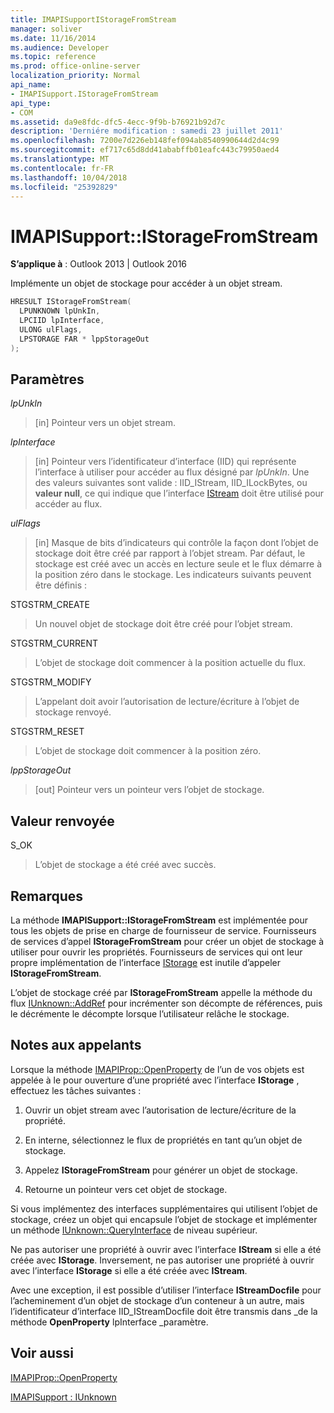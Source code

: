 ```yaml
---
title: IMAPISupportIStorageFromStream
manager: soliver
ms.date: 11/16/2014
ms.audience: Developer
ms.topic: reference
ms.prod: office-online-server
localization_priority: Normal
api_name:
- IMAPISupport.IStorageFromStream
api_type:
- COM
ms.assetid: da9e8fdc-dfc5-4ecc-9f9b-b76921b92d7c
description: 'Derniére modification : samedi 23 juillet 2011'
ms.openlocfilehash: 7200e7d226eb148fef094ab8540990644d2d4c99
ms.sourcegitcommit: ef717c65d8dd41ababffb01eafc443c79950aed4
ms.translationtype: MT
ms.contentlocale: fr-FR
ms.lasthandoff: 10/04/2018
ms.locfileid: "25392829"
---
```

# <a name="imapisupportistoragefromstream"></a>IMAPISupport::IStorageFromStream

  
  
**S’applique à** : Outlook 2013 | Outlook 2016 
  
Implémente un objet de stockage pour accéder à un objet stream.
  
```cpp
HRESULT IStorageFromStream(
  LPUNKNOWN lpUnkIn,
  LPCIID lpInterface,
  ULONG ulFlags,
  LPSTORAGE FAR * lppStorageOut
);
```

## <a name="parameters"></a>Paramètres

 _lpUnkIn_
  
> [in] Pointeur vers un objet stream.
    
 _lpInterface_
  
> [in] Pointeur vers l’identificateur d’interface (IID) qui représente l’interface à utiliser pour accéder au flux désigné par _lpUnkIn_. Une des valeurs suivantes sont valide : IID_IStream, IID_ILockBytes, ou **valeur null**, ce qui indique que l’interface [IStream](https://msdn.microsoft.com/library/aa380034%28VS.85%29.aspx) doit être utilisé pour accéder au flux. 
    
 _ulFlags_
  
> [in] Masque de bits d’indicateurs qui contrôle la façon dont l’objet de stockage doit être créé par rapport à l’objet stream. Par défaut, le stockage est créé avec un accès en lecture seule et le flux démarre à la position zéro dans le stockage. Les indicateurs suivants peuvent être définis :
    
STGSTRM_CREATE 
  
> Un nouvel objet de stockage doit être créé pour l’objet stream.
    
STGSTRM_CURRENT 
  
> L’objet de stockage doit commencer à la position actuelle du flux.
    
STGSTRM_MODIFY 
  
> L’appelant doit avoir l’autorisation de lecture/écriture à l’objet de stockage renvoyé.
    
STGSTRM_RESET 
  
> L’objet de stockage doit commencer à la position zéro.
    
 _lppStorageOut_
  
> [out] Pointeur vers un pointeur vers l’objet de stockage.
    
## <a name="return-value"></a>Valeur renvoyée

S_OK 
  
> L’objet de stockage a été créé avec succès.
    
## <a name="remarks"></a>Remarques

La méthode **IMAPISupport::IStorageFromStream** est implémentée pour tous les objets de prise en charge de fournisseur de service. Fournisseurs de services d’appel **IStorageFromStream** pour créer un objet de stockage à utiliser pour ouvrir les propriétés. Fournisseurs de services qui ont leur propre implémentation de l’interface [IStorage](https://msdn.microsoft.com/library/aa380015%28VS.85%29.aspx) est inutile d’appeler **IStorageFromStream**. 
  
L’objet de stockage créé par **IStorageFromStream** appelle la méthode du flux [IUnknown::AddRef](https://msdn.microsoft.com/library/ms691379%28v=VS.85%29.aspx) pour incrémenter son décompte de références, puis le décrémente le décompte lorsque l’utilisateur relâche le stockage. 
  
## <a name="notes-to-callers"></a>Notes aux appelants

Lorsque la méthode [IMAPIProp::OpenProperty](imapiprop-openproperty.md) de l’un de vos objets est appelée à le pour ouverture d’une propriété avec l’interface **IStorage** , effectuez les tâches suivantes : 
  
1. Ouvrir un objet stream avec l’autorisation de lecture/écriture de la propriété.
    
2. En interne, sélectionnez le flux de propriétés en tant qu’un objet de stockage.
    
3. Appelez **IStorageFromStream** pour générer un objet de stockage. 
    
4. Retourne un pointeur vers cet objet de stockage.
    
Si vous implémentez des interfaces supplémentaires qui utilisent l’objet de stockage, créez un objet qui encapsule l’objet de stockage et implémenter un méthode [IUnknown::QueryInterface](https://msdn.microsoft.com/library/ms682521%28v=VS.85%29.aspx) de niveau supérieur. 
  
Ne pas autoriser une propriété à ouvrir avec l’interface **IStream** si elle a été créée avec **IStorage**. Inversement, ne pas autoriser une propriété à ouvrir avec l’interface **IStorage** si elle a été créée avec **IStream**. 
  
Avec une exception, il est possible d’utiliser l’interface **IStreamDocfile** pour l’acheminement d’un objet de stockage d’un conteneur à un autre, mais l’identificateur d’interface IID_IStreamDocfile doit être transmis dans _de la méthode **OpenProperty** lpInterface _paramètre. 
  
## <a name="see-also"></a>Voir aussi



[IMAPIProp::OpenProperty](imapiprop-openproperty.md)
  
[IMAPISupport : IUnknown](imapisupportiunknown.md)

